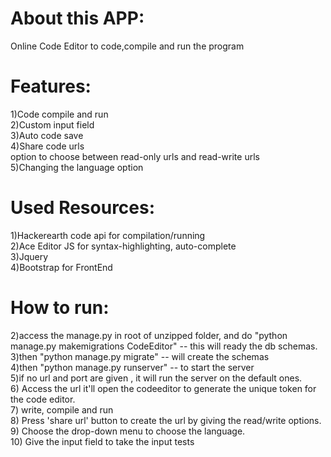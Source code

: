 <h1>About this APP:</h1>
Online Code Editor to code,compile and run the program<br>

<h1>Features:</h1>
1)Code compile and run<br>
2)Custom input field<br>
3)Auto code save<br>
4)Share code urls <br>
	option to choose between read-only urls and read-write urls<br>
5)Changing the language option<br>

<h1>Used Resources:</h1>
1)Hackerearth code api for compilation/running<br>
2)Ace Editor JS for syntax-highlighting, auto-complete<br>
3)Jquery<br>
4)Bootstrap for FrontEnd<br>

<h1>How to run:</h1>

2)access the manage.py in root of unzipped folder, and do "python manage.py makemigrations CodeEditor" -- this will ready the db schemas.<br>
3)then "python manage.py migrate" -- will create the schemas<br>
4)then "python manage.py runserver" -- to start the server<br>
5)if no url and port are given , it will  run the server on the default ones.<br>
6) Access the url it'll open the codeeditor to generate the unique token for the code editor.<br>
7) write, compile and run <br>
8) Press 'share url' button to create the url by giving the read/write options.<br>
9)  Choose the drop-down menu to choose the language.<br>
10) Give the input field to take the input tests<br>
